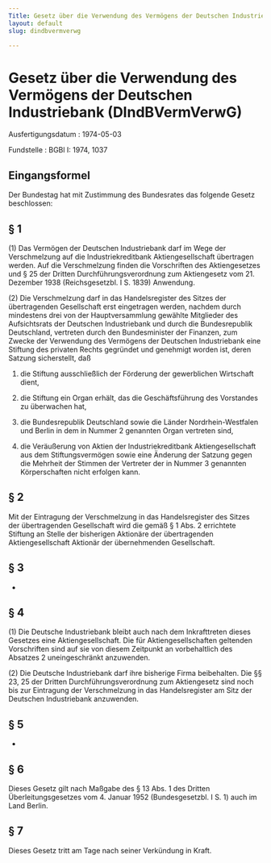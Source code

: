 ```yaml
---
Title: Gesetz über die Verwendung des Vermögens der Deutschen Industriebank
layout: default
slug: dindbvermverwg

---
```


# Gesetz über die Verwendung des Vermögens der Deutschen Industriebank (DIndBVermVerwG)

Ausfertigungsdatum
:   1974-05-03

Fundstelle
:   BGBl I: 1974, 1037



## Eingangsformel

Der Bundestag hat mit Zustimmung des Bundesrates das folgende Gesetz
beschlossen:


## § 1

(1) Das Vermögen der Deutschen Industriebank darf im Wege der
Verschmelzung auf die Industriekreditbank Aktiengesellschaft
übertragen werden. Auf die Verschmelzung finden die Vorschriften des
Aktiengesetzes und § 25 der Dritten Durchführungsverordnung zum
Aktiengesetz vom 21. Dezember 1938 (Reichsgesetzbl. I S. 1839)
Anwendung.

(2) Die Verschmelzung darf in das Handelsregister des Sitzes der
übertragenden Gesellschaft erst eingetragen werden, nachdem durch
mindestens drei von der Hauptversammlung gewählte Mitglieder des
Aufsichtsrats der Deutschen Industriebank und durch die Bundesrepublik
Deutschland, vertreten durch den Bundesminister der Finanzen, zum
Zwecke der Verwendung des Vermögens der Deutschen Industriebank eine
Stiftung des privaten Rechts gegründet und genehmigt worden ist, deren
Satzung sicherstellt, daß

1.  die Stiftung ausschließlich der Förderung der gewerblichen Wirtschaft
    dient,


2.  die Stiftung ein Organ erhält, das die Geschäftsführung des Vorstandes
    zu überwachen hat,


3.  die Bundesrepublik Deutschland sowie die Länder Nordrhein-Westfalen
    und Berlin in dem in Nummer 2 genannten Organ vertreten sind,


4.  die Veräußerung von Aktien der Industriekreditbank Aktiengesellschaft
    aus dem Stiftungsvermögen sowie eine Änderung der Satzung gegen die
    Mehrheit der Stimmen der Vertreter der in Nummer 3 genannten
    Körperschaften nicht erfolgen kann.





## § 2

Mit der Eintragung der Verschmelzung in das Handelsregister des Sitzes
der übertragenden Gesellschaft wird die gemäß § 1 Abs. 2 errichtete
Stiftung an Stelle der bisherigen Aktionäre der übertragenden
Aktiengesellschaft Aktionär der übernehmenden Gesellschaft.


## § 3

-


## § 4

(1) Die Deutsche Industriebank bleibt auch nach dem Inkrafttreten
dieses Gesetzes eine Aktiengesellschaft. Die für Aktiengesellschaften
geltenden Vorschriften sind auf sie von diesem Zeitpunkt an
vorbehaltlich des Absatzes 2 uneingeschränkt anzuwenden.

(2) Die Deutsche Industriebank darf ihre bisherige Firma beibehalten.
Die §§ 23, 25 der Dritten Durchführungsverordnung zum Aktiengesetz
sind noch bis zur Eintragung der Verschmelzung in das Handelsregister
am Sitz der Deutschen Industriebank anzuwenden.


## § 5

-


## § 6

Dieses Gesetz gilt nach Maßgabe des § 13 Abs. 1 des Dritten
Überleitungsgesetzes vom 4. Januar 1952 (Bundesgesetzbl. I S. 1) auch
im Land Berlin.


## § 7

Dieses Gesetz tritt am Tage nach seiner Verkündung in Kraft.


